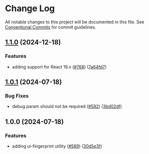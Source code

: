 # Change Log

All notable changes to this project will be documented in this file.
See [Conventional Commits](https://conventionalcommits.org) for commit guidelines.

## [1.1.0](https://github.com/versini-org/ui-components/compare/ui-fingerprint-v1.0.1...ui-fingerprint-v1.1.0) (2024-12-18)


### Features

* adding support for React 19.x ([#768](https://github.com/versini-org/ui-components/issues/768)) ([7a64fd7](https://github.com/versini-org/ui-components/commit/7a64fd7e2b7e0875a2b0f86753c3bef9af9d961d))

## [1.0.1](https://github.com/aversini/ui-components/compare/ui-fingerprint-v1.0.0...ui-fingerprint-v1.0.1) (2024-07-18)


### Bug Fixes

* debug param should not be required ([#592](https://github.com/aversini/ui-components/issues/592)) ([3bd02df](https://github.com/aversini/ui-components/commit/3bd02df4b4726965b4e4e60887867c34d9f31216))

## 1.0.0 (2024-07-18)


### Features

* adding ui-fingerprint utility ([#589](https://github.com/aversini/ui-components/issues/589)) ([30d5e3f](https://github.com/aversini/ui-components/commit/30d5e3f729226c417a7554eeb2dad57909d54e47))
